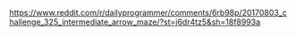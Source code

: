 https://www.reddit.com/r/dailyprogrammer/comments/6rb98p/20170803_challenge_325_intermediate_arrow_maze/?st=j6dr4tz5&sh=18f8993a
